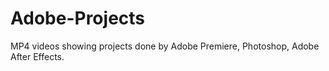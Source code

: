 # Adobe-Projects
MP4 videos showing projects done by Adobe Premiere, Photoshop, Adobe After Effects.
